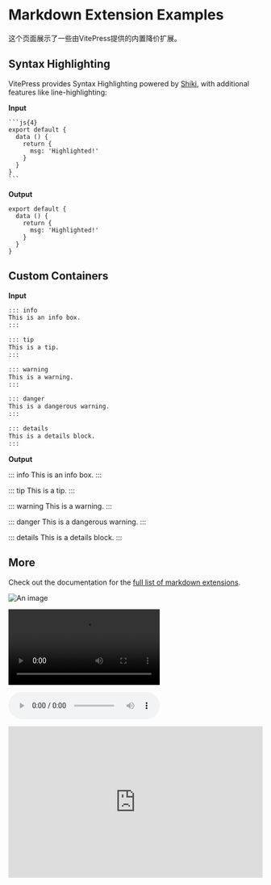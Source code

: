 # Markdown Extension Examples

这个页面展示了一些由VitePress提供的内置降价扩展。

## Syntax Highlighting

VitePress provides Syntax Highlighting powered by [Shiki](https://github.com/shikijs/shiki), with additional features like line-highlighting:

**Input**

````
```js{4}
export default {
  data () {
    return {
      msg: 'Highlighted!'
    }
  }
}
```
````

**Output**

```js{4}
export default {
  data () {
    return {
      msg: 'Highlighted!'
    }
  }
}
```

## Custom Containers

**Input**

```md
::: info
This is an info box.
:::

::: tip
This is a tip.
:::

::: warning
This is a warning.
:::

::: danger
This is a dangerous warning.
:::

::: details
This is a details block.
:::
```

**Output**

::: info
This is an info box.
:::

::: tip
This is a tip.
:::

::: warning
This is a warning.
:::

::: danger
This is a dangerous warning.
:::

::: details
This is a details block.
:::

## More

Check out the documentation for the [full list of markdown extensions](https://vitepress.dev/guide/markdown).

![An image](/avatar.png)

<video class="video-player" src="/video.mp4" controls=""></video>

<audio controls src="/audio.mp3"></audio>

<iframe height="300" style="width: 100%;" scrolling="no" title="Adaptive Post Card" src="https://codepen.io/coycs/embed/mdpdVEK?default-tab=html%2Cresult" frameborder="no" loading="lazy" allowtransparency="true" allowfullscreen="true">
  See the Pen <a href="https://codepen.io/coycs/pen/mdpdVEK">
  Adaptive Post Card</a> by coycs (<a href="https://codepen.io/coycs">@coycs</a>)
  on <a href="https://codepen.io">CodePen</a>.
</iframe>